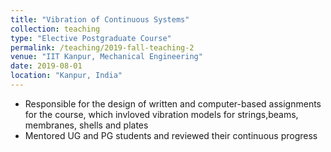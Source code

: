 ```yaml
---
title: "Vibration of Continuous Systems"
collection: teaching
type: "Elective Postgraduate Course"
permalink: /teaching/2019-fall-teaching-2
venue: "IIT Kanpur, Mechanical Engineering"
date: 2019-08-01
location: "Kanpur, India"
---
```


* Responsible for the design of written and computer-based assignments for the course, which invloved vibration models for strings,beams, membranes, shells and plates
* Mentored UG and PG students and reviewed their continuous progress
